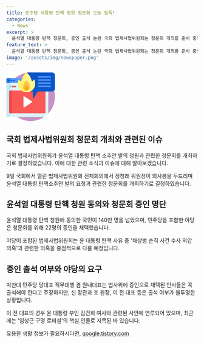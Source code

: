 ```yaml
---
title: 민주당 대통령 탄핵 청원 청문회 오늘 필독!
categories:
  - News
excerpt: >
  윤석열 대통령 탄핵 청문회, 증인 출석 논란 국회 법제사법위원회는 청문회 개최를 준비 중인데, 청문회가 성립될지 미지수다. 야당은 수사외압 의혹과 관련해 연루된 인물들을 증인으로 채택하고, 출석을 촉구하고 있다. 그러나 일부 증인은 출석 여부가 불투명하며, 논란이 계속되고 있다. 특히 이전 대표는 부인의 도이치모터스 주가 조작 사건과 임성근 구명 로비설 연루 등으로 출석이 불투명한 상황이다.
feature_text: >
  윤석열 대통령 탄핵 청문회, 증인 출석 논란 국회 법제사법위원회는 청문회 개최를 준비 중인데, 청문회가 성립될지 미지수다. 야당은 수사외압 의혹과 관련해 연루된 인물들을 증인으로 채택하고, 출석을 촉구하고 있다. 그러나 일부 증인은 출석 여부가 불투명하며, 논란이 계속되고 있다. 특히 이전 대표는 부인의 도이치모터스 주가 조작 사건과 임성근 구명 로비설 연루 등으로 출석이 불투명한 상황이다.
image: '/assets/img/newspaper.png'
---
```


<p><img src="/assets/img/news.png" alt="rentncar 속보" /></p>

<h2 data-ke-size="size26">국회 법제사법위원회 청문회 개최와 관련된 이슈</h2>

<p>국회 법제사법위원회가 윤석열 대통령 탄핵 소추안 발의 청원과 관련한 청문회를 개최하기로 결정하였습니다. 이에 대한 관련 소식과 이슈에 대해 알아보겠습니다.</p>

<p data-ke-size="size16">9일 국회에서 열린 법제사법위원회 전체회의에서 정청래 위원장이 의사봉을 두드리며 윤석열 대통령 탄핵소추안 발의 요청과 관련한 청문회를 개최하기로 결정하였습니다.</p>

<h2 data-ke-size="size26">윤석열 대통령 탄핵 청원 동의와 청문회 증인 명단</h2>

<p>윤석열 대통령 탄핵 청원에 동의한 국민이 140만 명을 넘었으며, 민주당을 포함한 야당은 청문회를 위해 22명의 증인을 채택했습니다.</p>

<p data-ke-size="size16">야당이 포함된 법제사법위원회는 윤 대통령 탄핵 사유 중 '채상병 순직 사건 수사 외압 의혹'과 관련한 의혹을 중점적으로 다룰 예정입니다.</p>

<h2 data-ke-size="size26">증인 출석 여부와 야당의 요구</h2>

<p>박찬대 민주당 당대표 직무대행 겸 원내대표는 법사위에 증인으로 채택된 인사들은 꼭 출석해야 한다고 주장하지만, 신 장관과 조 원장, 이 전 대표 등은 출석 여부가 불투명한 상황입니다.</p>

<p data-ke-size="size16">이 전 대표의 경우 윤 대통령 부인 김건희 여사와 관련된 사안에 연루되어 있으며, 최근에는 '임성근 구명 로비설'의 핵심 인물로 지목된 바 있습니다.</p>
유용한 생활 정보가 필요하시다면, <a href="https://qoogle.tistory.com" rel="dofollow">qoogle.tistory.com</a>


